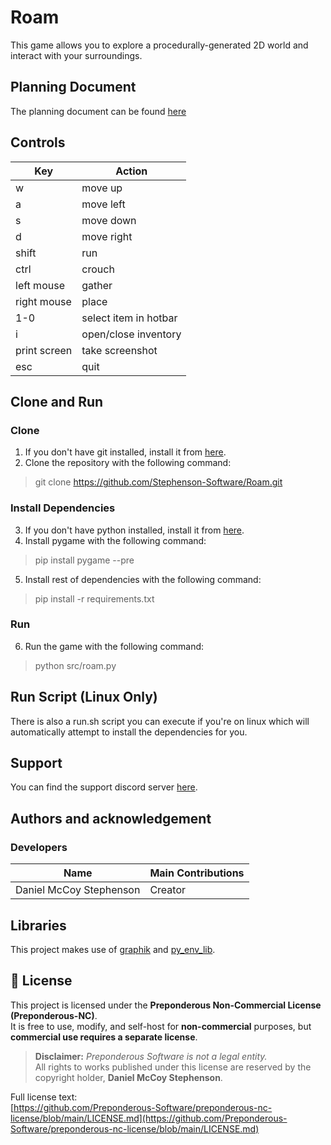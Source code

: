 # Roam
This game allows you to explore a procedurally-generated 2D world and interact with your surroundings.

## Planning Document
The planning document can be found [here](./PLANNING.md)

## Controls
Key | Action
------------ | -------------
w | move up
a | move left
s | move down
d | move right
shift | run
ctrl | crouch
left mouse | gather
right mouse | place
1-0 | select item in hotbar
i | open/close inventory
print screen | take screenshot
esc | quit

## Clone and Run
### Clone
1. If you don't have git installed, install it from [here](https://git-scm.com/downloads).
2. Clone the repository with the following command:
> git clone https://github.com/Stephenson-Software/Roam.git

### Install Dependencies
3. If you don't have python installed, install it from [here](https://www.python.org/downloads/).
4. Install pygame with the following command:
> pip install pygame --pre
5. Install rest of dependencies with the following command:
> pip install -r requirements.txt

### Run
6. Run the game with the following command:
> python src/roam.py

## Run Script (Linux Only)
There is also a run.sh script you can execute if you're on linux which will automatically attempt to install the dependencies for you.

## Support
You can find the support discord server [here](https://discord.gg/49J4RHQxhy).

## Authors and acknowledgement
### Developers
Name | Main Contributions
------------ | -------------
Daniel McCoy Stephenson | Creator

## Libraries
This project makes use of [graphik](https://github.com/Preponderous-Software/graphik) and [py_env_lib](https://github.com/Preponderous-Software/py_env_lib).

## 📄 License

This project is licensed under the **Preponderous Non-Commercial License (Preponderous-NC)**.  
It is free to use, modify, and self-host for **non-commercial** purposes, but **commercial use requires a separate license**.

> **Disclaimer:** *Preponderous Software is not a legal entity.*  
> All rights to works published under this license are reserved by the copyright holder, **Daniel McCoy Stephenson**.

Full license text:  
[https://github.com/Preponderous-Software/preponderous-nc-license/blob/main/LICENSE.md](https://github.com/Preponderous-Software/preponderous-nc-license/blob/main/LICENSE.md)
